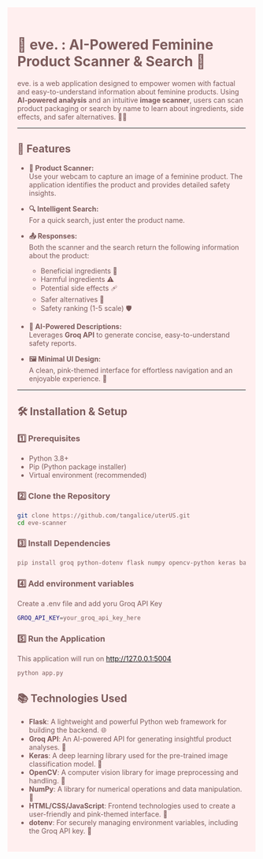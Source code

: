 <div style = "background-color: #ffefef; padding: 20px; color: #7D5C5C">

<h1>🌸 eve. : AI-Powered Feminine Product Scanner & Search 🌸</h1>

eve. is a web application designed to empower women with factual and easy-to-understand information about feminine products. Using **AI-powered analysis** and an intuitive **image scanner**, users can scan product packaging or search by name to learn about ingredients, side effects, and safer alternatives. 🚀✨

---

## 🌟 Features

- **📸 Product Scanner:**  
  Use your webcam to capture an image of a feminine product. The application identifies the product and provides detailed safety insights.

- **🔍 Intelligent Search:**  
  For a quick search, just enter the product name.

- **📤 Responses:**  
  Both the scanner and the search return the following information about the product:
  - Beneficial ingredients 🌿
  - Harmful ingredients ⚠️
  - Potential side effects 🩹
  - Safer alternatives 🌈
  - Safety ranking (1-5 scale) 🛡️

- **💬 AI-Powered Descriptions:**  
  Leverages **Groq API** to generate concise, easy-to-understand safety reports.

- **🖼️ Minimal UI Design:**  
  A clean, pink-themed interface for effortless navigation and an enjoyable experience. 🎀

---

## 🛠️ Installation & Setup

### 1️⃣ Prerequisites
- Python 3.8+
- Pip (Python package installer)
- Virtual environment (recommended)

### 2️⃣ Clone the Repository
```bash
git clone https://github.com/tangalice/uterUS.git
cd eve-scanner
```

### 3️⃣ Install Dependencies
```bash
pip install groq python-dotenv flask numpy opencv-python keras base64 tensorflow==2.15.0
```

### 4️⃣ Add environment variables
Create a .env file and add yoru Groq API Key
```bash
GROQ_API_KEY=your_groq_api_key_here
```

### 5️⃣ Run the Application
This application will run on http://127.0.0.1:5004
```bash
python app.py
```

## 📚 Technologies Used

- **Flask**: A lightweight and powerful Python web framework for building the backend. 🌐  
- **Groq API**: An AI-powered API for generating insightful product analyses. 🤖  
- **Keras**: A deep learning library used for the pre-trained image classification model. 🧠  
- **OpenCV**: A computer vision library for image preprocessing and handling. 📸  
- **NumPy**: A library for numerical operations and data manipulation. 🔢  
- **HTML/CSS/JavaScript**: Frontend technologies used to create a user-friendly and pink-themed interface. 🎀  
- **dotenv**: For securely managing environment variables, including the Groq API key. 🔐  
</div>
